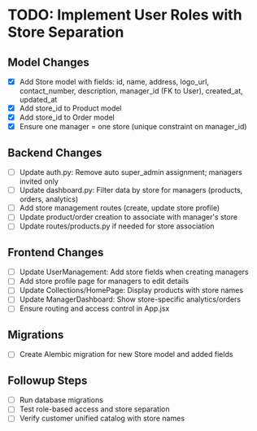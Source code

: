 # TODO: Implement User Roles with Store Separation

## Model Changes

- [x] Add Store model with fields: id, name, address, logo_url, contact_number, description, manager_id (FK to User), created_at, updated_at
- [x] Add store_id to Product model
- [x] Add store_id to Order model
- [x] Ensure one manager = one store (unique constraint on manager_id)

## Backend Changes

- [ ] Update auth.py: Remove auto super_admin assignment; managers invited only
- [ ] Update dashboard.py: Filter data by store for managers (products, orders, analytics)
- [ ] Add store management routes (create, update store profile)
- [ ] Update product/order creation to associate with manager's store
- [ ] Update routes/products.py if needed for store association

## Frontend Changes

- [ ] Update UserManagement: Add store fields when creating managers
- [ ] Add store profile page for managers to edit details
- [ ] Update Collections/HomePage: Display products with store names
- [ ] Update ManagerDashboard: Show store-specific analytics/orders
- [ ] Ensure routing and access control in App.jsx

## Migrations

- [ ] Create Alembic migration for new Store model and added fields

## Followup Steps

- [ ] Run database migrations
- [ ] Test role-based access and store separation
- [ ] Verify customer unified catalog with store names
